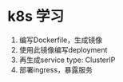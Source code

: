 # k8s 学习

1. 编写Dockerfile，生成镜像
2. 使用此镜像编写deployment
3. 再生成service type: ClusterIP
4. 部署ingress，暴露服务
